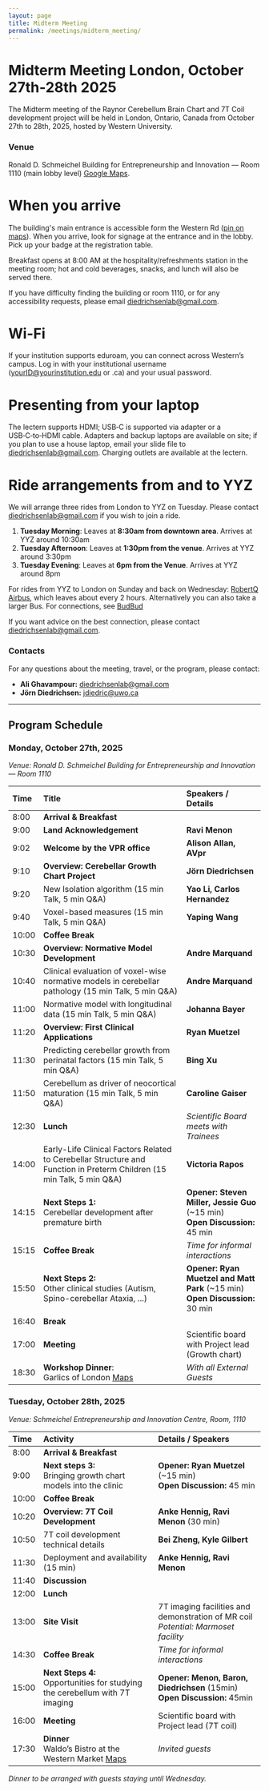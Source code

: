 ```yaml
---
layout: page
title: Midterm Meeting
permalink: /meetings/midterm_meeting/
---
```


# Midterm Meeting London, October 27th-28th 2025

The Midterm meeting of the Raynor Cerebellum Brain Chart and 7T Coil development project will be held in London, Ontario, Canada from October 27th to 28th, 2025, hosted by Western University.

### Venue
Ronald D. Schmeichel Building for Entrepreneurship and Innovation — Room 1110 (main lobby level) [Google Maps](https://www.google.com/maps/place/Ronald+D.+Schmeichel+Building+for+Entrepreneurship+and+Innovation/@43.007355,-81.2799882,16z/data=!4m6!3m5!1s0x882eefbcb4e0ae1d:0xe737f47c98e72df9!8m2!3d43.0073324!4d-81.2766097!16s%2Fg%2F11kbywxhs3!5m1!1e4?hl=en-US&entry=ttu&g_ep=EgoyMDI1MDcxNi4wIKXMDSoASAFQAw%3D%3D).

# When you arrive

The building's main entrance is accessible form the Western Rd ([pin on maps](https://maps.app.goo.gl/uF5HRyCDkfANkwor7)). When you arrive, look for signage at the entrance and in the lobby. Pick up your badge at the registration table. 

Breakfast opens at 8:00 AM at the hospitality/refreshments station in the meeting room; hot and cold beverages, snacks, and lunch will also be served there.

If you have difficulty finding the building or room 1110, or for any accessibility requests, please email diedrichsenlab@gmail.com.

# Wi-Fi

If your institution supports eduroam, you can connect across Western’s campus. Log in with your institutional username (yourID@yourinstitution.edu or .ca) and your usual password.

# Presenting from your laptop

The lectern supports HDMI; USB‑C is supported via adapter or a USB‑C‑to‑HDMI cable.
Adapters and backup laptops are available on site; if you plan to use a house laptop, email your slide file to diedrichsenlab@gmail.com.
Charging outlets are available at the lectern.

# Ride arrangements from and to YYZ
We will arrange three rides from London to YYZ on Tuesday. Please contact diedrichsenlab@gmail.com if you wish to join a ride. 

1. **Tuesday Morning**: Leaves at **8:30am from downtown area**. Arrives at YYZ around 10:30am
2. **Tuesday Afternoon**: Leaves at **1:30pm from the venue**. Arrives at YYZ around  3:30pm 
3. **Tuesday Evening**: Leaves at **6pm from the Venue**. Arrives at YYZ around 8pm

For rides from YYZ to London on Sunday and back on Wednesday: 
[RobertQ Airbus](https://reservation.robertq.com/airbus/), which leaves about every 2 hours. 
Alternatively you can also take a larger Bus. For connections, see [BudBud](https://www.busbud.com/)

If you want advice on the best connection, please contact [diedrichsenlab@gmail.com](mailto:diedrichsenlab@gmail.com). 

### Contacts
For any questions about the meeting, travel, or the program, please contact:
* **Ali Ghavampour:** diedrichsenlab@gmail.com
* **Jörn Diedrichsen:** jdiedric@uwo.ca

---

## Program Schedule

### Monday, October 27th, 2025
*Venue: Ronald D. Schmeichel Building for Entrepreneurship and Innovation — Room 1110*

| Time | Title | Speakers / Details|
| :--- | :--- | :--- |
| 8:00 | **Arrival & Breakfast** |  |
| 9:00 | **Land Acknowledgement** | **Ravi Menon** |
| 9:02 | **Welcome by the VPR office** | **Alison Allan, AVpr**|
| 9:10 | **Overview: Cerebellar Growth Chart Project** | **Jörn Diedrichsen**|
| 9:20 | New Isolation algorithm (15 min Talk, 5 min Q&A) | **Yao Li, Carlos Hernandez** |
| 9:40 | Voxel-based measures (15 min Talk, 5 min Q&A) | **Yaping Wang** |
| 10:00| **Coffee Break** | |
| 10:30| **Overview: Normative Model Development** | **Andre Marquand** |
| 10:40| Clinical evaluation of voxel-wise normative models in cerebellar pathology (15 min Talk, 5 min Q&A) | **Andre Marquand** |
| 11:00| Normative model with longitudinal data (15 min Talk, 5 min Q&A) | **Johanna Bayer** |
| 11:20| **Overview: First Clinical Applications** | **Ryan Muetzel** |
| 11:30| Predicting cerebellar growth from perinatal factors  (15 min Talk, 5 min Q&A) | **Bing Xu** |
| 11:50| Cerebellum as driver of neocortical maturation (15 min Talk, 5 min Q&A) | **Caroline Gaiser** |
| 12:30| **Lunch** | *Scientific Board meets with Trainees* |
| 14:00| Early-Life Clinical Factors Related to Cerebellar Structure and Function in Preterm Children (15 min Talk, 5 min Q&A) | **Victoria Rapos** |
| 14:15| **Next Steps 1:** <br>Cerebellar development after premature birth|**Opener:** **Steven Miller, Jessie Guo** (~15 min)<br>**Open Discussion:** 45 min |
| 15:15| **Coffee Break** | *Time for informal interactions* |
| 15:50| **Next Steps 2:** <br>Other clinical studies (Autism, Spino-cerebellar Ataxia, ...)|**Opener:** **Ryan Muetzel and Matt Park** (~15 min)<br>**Open Discussion:** 30 min |
| 16:40| **Break** | |
| 17:00| **Meeting** | Scientific board with Project lead (Growth chart) |
| 18:30| **Workshop Dinner**: <br>Garlics of London [Maps](https://maps.app.goo.gl/idCyRmoPFFkdSGCb9)<br> | *With all External Guests* |

### Tuesday, October 28th, 2025
*Venue: Schmeichel Entrepreneurship and Innovation Centre, Room, 1110*

| Time | Activity | Details / Speakers |
| :--- | :--- | :--- |
| 8:00 | **Arrival & Breakfast** |  |
| 9:00 | **Next steps 3:**<br>Bringing growth chart models into the clinic| **Opener:** **Ryan Muetzel** (~15 min)<br>**Open Discussion:** 45 min |
| 10:00| **Coffee Break** | |
| 10:20| **Overview: 7T Coil Development** | **Anke Hennig, Ravi Menon** (30 min) |
| 10:50| 7T coil development technical details | **Bei Zheng, Kyle Gilbert** |
| 11:30| Deployment and availability (15 min) | **Anke Hennig, Ravi Menon** |
| 11:40| **Discussion** | |
| 12:00| **Lunch** | |
| 13:00| **Site Visit** | 7T imaging facilities and demonstration of MR coil<br>*Potential: Marmoset facility* |
| 14:30| **Coffee Break** | *Time for informal interactions* |
| 15:00| **Next Steps 4:** <br>Opportunities for studying the cerebellum with 7T imaging| **Opener:** **Menon, Baron, Diedrichsen** (15min)<br>**Open Discussion:** 45min|
| 16:00| **Meeting** | Scientific board with Project lead (7T coil) |
| 17:30| **Dinner** <br> Waldo’s Bistro at the Western Market [Maps](https://www.google.com/maps/place/Waldo's+On+King+Bistro+%26+Wine+Bar/@42.9823468,-81.2530872,17z/data=!3m1!4b1!4m6!3m5!1s0x882ef21da3892e7f:0xc9485cdc64948e93!8m2!3d42.9823468!4d-81.2505069!16s%2Fg%2F1td6h3jb!5m1!1e4?entry=ttu&g_ep=EgoyMDI1MTAxNC4wIKXMDSoASAFQAw%3D%3D) | *Invited guests* |

*Dinner to be arranged with guests staying until Wednesday.*
